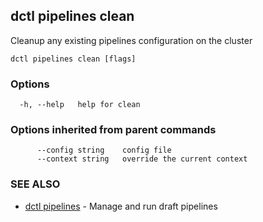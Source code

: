 ## dctl pipelines clean

Cleanup any existing pipelines configuration on the cluster

```
dctl pipelines clean [flags]
```

### Options

```
  -h, --help   help for clean
```

### Options inherited from parent commands

```
      --config string    config file
      --context string   override the current context
```

### SEE ALSO

* [dctl pipelines](dctl_pipelines.md)	 - Manage and run draft pipelines

